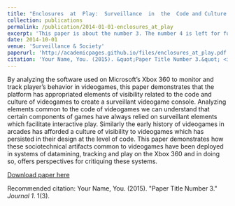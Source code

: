 ```yaml
---
title: "Enclosures  at  Play:  Surveillance  in  the  Code and Culture of Videogames"
collection: publications
permalink: /publication/2014-01-01-enclosures_at_play
excerpt: 'This paper is about the number 3. The number 4 is left for future work.'
date: 2014-10-01
venue: 'Surveillance & Society'
paperurl: 'http://academicpages.github.io/files/enclosures_at_play.pdf'
citation: 'Your Name, You. (2015). &quot;Paper Title Number 3.&quot; <i>Journal 1</i>. 1(3).'
---
```

By analyzing the software used on Microsoft’s Xbox 360 to monitor and track player’s behavior in videogames, this paper demonstrates that the platform has appropriated elements of visibility related to the code and culture of videogames to create a surveillant videogame console.  Analyzing elements common to the code of videogames we can understand that certain components of games have always relied on surveillant elements which facilitate interactive play. Similarly the early history of videogames in arcades has afforded a culture of visibility to videogames which has persisted in their design at the level of code.  This paper demonstrates how these sociotechnical artifacts common to videogames have been deployed in systems of datamining, tracking and play on the Xbox 360 and in doing so, offers perspectives for critiquing these systems.

[Download paper here](http://academicpages.github.io/files/enclosures_at_play.pdf)

Recommended citation: Your Name, You. (2015). "Paper Title Number 3." <i>Journal 1</i>. 1(3).

